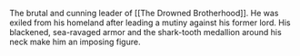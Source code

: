 The brutal and cunning leader of [[The Drowned Brotherhood]]. He was exiled from his homeland after leading a mutiny against his former lord. His blackened, sea-ravaged armor and the shark-tooth medallion around his neck make him an imposing figure.